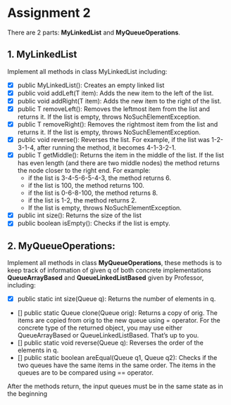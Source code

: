 # Assignment 2
There are 2 parts: **MyLinkedList** and **MyQueueOperations**.

## 1. MyLinkedList
Implement all methods in class MyLinkedList including:
* [x] public MyLinkedList(): Creates an empty linked list
* [x] public void addLeft(T item): Adds the new item to the left of the list.
* [x] public void addRight(T item): Adds the new item to the right of the list.
* [x] public T removeLeft(): Removes the leftmost item from the list and returns it. If the list is empty, throws NoSuchElementException.
* [x] public T removeRight(): Removes the rightmost item from the list and returns it. If the list is empty, throws NoSuchElementException.
* [x] public void reverse(): Reverses the list. For example, if the list was 1-2-3-1-4, after running the method, it becomes 4-1-3-2-1.
* [x] public T getMiddle(): Returns the item in the middle of the list. If the list has even length (and there are two middle nodes) the method returns the node closer to the right end. For example:
  - if the list is 3-4-5-6-5-4-3, the method returns 6.
  - if the list is 100, the method returns 100.
  - if the list is 0-6-8-100, the method returns 8.
  - if the list is 1-2, the method returns 2.
  - If the list is empty, throws NoSuchElementException.
* [x] public int size(): Returns the size of the list
* [x] public boolean isEmpty(): Checks if the list is empty.

## 2. MyQueueOperations:
Implement all methods in class **MyQueueOperations**, these methods is to keep track of information of given q of both concrete implementations **QueueArrayBased** and **QueueLinkedListBased** given by Professor, including:
* [x] public static <T> int size(Queue<T> q): Returns the number of elements in q.
* [] public static <T> Queue<T> clone(Queue<T> orig): Returns a copy of orig. The items are copied from orig to the new queue using = operator. For the concrete type of the returned object, you may use either QueueArrayBased or QueueLinkedListBased. That’s up to you.
* [] public static <T> void reverse(Queue<T> q): Reverses the order of the elements in q.
* [] public static <T> boolean areEqual(Queue<T> q1, Queue<T> q2): Checks if the two queues have the same items in the same order.  The items in the queues are to be compared using == operator.

After the methods return, the input queues must be in the same state as in the beginning